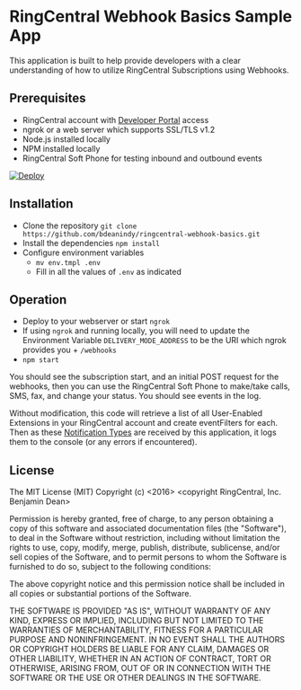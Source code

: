 # RingCentral Webhook Basics Sample App

This application is built to help provide developers with a clear understanding of how to utilize RingCentral Subscriptions using Webhooks.

## Prerequisites

* RingCentral account with [Developer Portal](https://developers.ringcentral.com) access
* ngrok or a web server which supports SSL/TLS v1.2
* Node.js installed locally
* NPM installed locally
* RingCentral Soft Phone for testing inbound and outbound events

[![Deploy](https://www.herokucdn.com/deploy/button.svg)](https://heroku.com/deploy)

## Installation

* Clone the repository `git clone https://github.com/bdeanindy/ringcentral-webhook-basics.git`
* Install the dependencies `npm install`
* Configure environment variables
    * `mv env.tmpl .env`
    * Fill in all the values of `.env` as indicated

## Operation

* Deploy to your webserver or start `ngrok`
* If using `ngrok` and running locally, you will need to update the Environment Variable `DELIVERY_MODE_ADDRESS` to be the URI which ngrok provides you + `/webhooks`
* `npm start`

You should see the subscription start, and an initial POST request for the webhooks, then you can use the RingCentral Soft Phone to make/take calls, SMS, fax, and change your status. You should see events in the log.

Without modification, this code will retrieve a list of all User-Enabled Extensions in your RingCentral account and create eventFilters for each. Then as these [Notification Types](https://developers.ringcentral.com/api-docs/latest/index.html#!#EventTypes.html) are received by this application, it logs them to the console (or any errors if encountered).

## License

The MIT License (MIT)
Copyright (c) <2016> <copyright RingCentral, Inc. Benjamin Dean>

Permission is hereby granted, free of charge, to any person obtaining a copy of this software and associated documentation files (the "Software"), to deal in the Software without restriction, including without limitation the rights to use, copy, modify, merge, publish, distribute, sublicense, and/or sell copies of the Software, and to permit persons to whom the Software is furnished to do so, subject to the following conditions:

The above copyright notice and this permission notice shall be included in all copies or substantial portions of the Software.

THE SOFTWARE IS PROVIDED "AS IS", WITHOUT WARRANTY OF ANY KIND, EXPRESS OR IMPLIED, INCLUDING BUT NOT LIMITED TO THE WARRANTIES OF MERCHANTABILITY, FITNESS FOR A PARTICULAR PURPOSE AND NONINFRINGEMENT. IN NO EVENT SHALL THE AUTHORS OR COPYRIGHT HOLDERS BE LIABLE FOR ANY CLAIM, DAMAGES OR OTHER LIABILITY, WHETHER IN AN ACTION OF CONTRACT, TORT OR OTHERWISE, ARISING FROM, OUT OF OR IN CONNECTION WITH THE SOFTWARE OR THE USE OR OTHER DEALINGS IN THE SOFTWARE.
